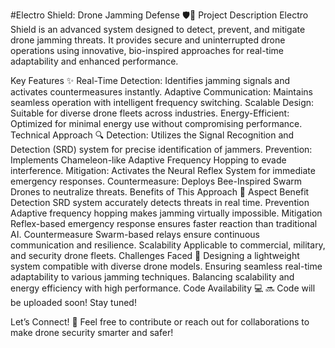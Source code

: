 #Electro Shield: Drone Jamming Defense 🛡️🚁
Project Description
Electro Shield is an advanced system designed to detect, prevent, and mitigate drone jamming threats. It provides secure and uninterrupted drone operations using innovative, bio-inspired approaches for real-time adaptability and enhanced performance.

Key Features ✨
Real-Time Detection: Identifies jamming signals and activates countermeasures instantly.
Adaptive Communication: Maintains seamless operation with intelligent frequency switching.
Scalable Design: Suitable for diverse drone fleets across industries.
Energy-Efficient: Optimized for minimal energy use without compromising performance.
Technical Approach 🔍
Detection: Utilizes the Signal Recognition and Detection (SRD) system for precise identification of jammers.
Prevention: Implements Chameleon-like Adaptive Frequency Hopping to evade interference.
Mitigation: Activates the Neural Reflex System for immediate emergency responses.
Countermeasure: Deploys Bee-Inspired Swarm Drones to neutralize threats.
Benefits of This Approach 🌟
Aspect	Benefit
Detection	SRD system accurately detects threats in real time.
Prevention	Adaptive frequency hopping makes jamming virtually impossible.
Mitigation	Reflex-based emergency response ensures faster reaction than traditional AI.
Countermeasure	Swarm-based relays ensure continuous communication and resilience.
Scalability	Applicable to commercial, military, and security drone fleets.
Challenges Faced 🚧
Designing a lightweight system compatible with diverse drone models.
Ensuring seamless real-time adaptability to various jamming techniques.
Balancing scalability and energy efficiency with high performance.
Code Availability 💻
🔜 Code will be uploaded soon! Stay tuned!

Let’s Connect! 🤝
Feel free to contribute or reach out for collaborations to make drone security smarter and safer!
